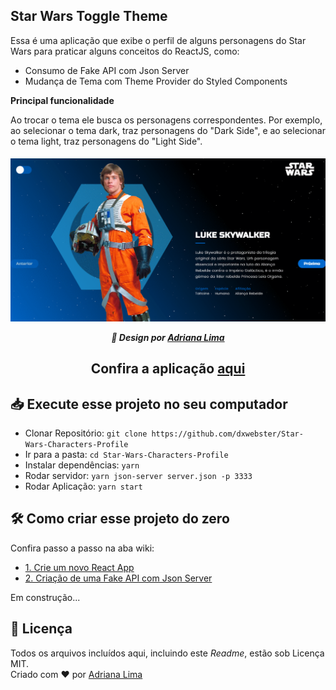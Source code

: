 ## Star Wars Toggle Theme

Essa é uma aplicação que exibe o perfil de alguns personagens do Star Wars para praticar alguns conceitos do ReactJS, como:

- Consumo de Fake API com Json Server
- Mudança de Tema com Theme Provider do Styled Components

**Principal funcionalidade**

Ao trocar o tema ele busca os personagens correspondentes. Por exemplo, ao selecionar o tema dark, traz personagens do "Dark Side", e ao selecionar o tema light, traz personagens do "Light Side".

<p align=center>

<h5 align=center>
<img src="readme/Capa2.gif"><br>

🎨 Design por [Adriana Lima](https://github.com/dxwebster)

</h5>

<h2 align=center>

Confira a aplicação [aqui](#)

</h2>

</p>

## 📥 Execute esse projeto no seu computador

- Clonar Repositório: `git clone https://github.com/dxwebster/Star-Wars-Characters-Profile`
- Ir para a pasta: `cd Star-Wars-Characters-Profile`
- Instalar dependências: `yarn`
- Rodar servidor: `yarn json-server server.json -p 3333`
- Rodar Aplicação: `yarn start`


## 🛠 Como criar esse projeto do zero

Confira passo a passo na aba wiki:

- [1. Crie um novo React App](https://github.com/dxwebster/1.-Star-Wars-Characters-Profile/wiki/Crie-um-novo-React-App)
- [2. Criação de uma Fake API com Json Server](https://github.com/dxwebster/Star-Wars-Toggle-Theme/wiki/2.-Cria%C3%A7%C3%A3o-de-uma-Fake-API-com-Json-Server)

Em construção...

## 📕 Licença

Todos os arquivos incluídos aqui, incluindo este _Readme_, estão sob Licença MIT.<br>
Criado com ❤ por [Adriana Lima](https://github.com/dxwebster)
